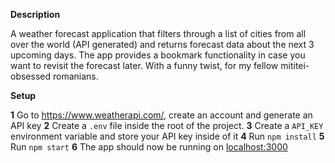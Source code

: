 **Description**

A weather forecast application that filters through a list of cities from all over the world (API generated) and returns forecast data about the next 3 upcoming days. The app provides a bookmark functionality in case you want to revisit the forecast later. With a funny twist, for my fellow mititei-obsessed romanians.

**Setup**

**1** Go to https://www.weatherapi.com/, create an account and generate an API key
**2**  Create a `.env` file inside the root of the project.
**3**  Create a `API_KEY` environment variable and store your API key inside of it
**4**  Run `npm install`
**5**  Run `npm start`
**6** The app should now be running on [localhost:3000](http://localhost:3000 "localhost:3000")
